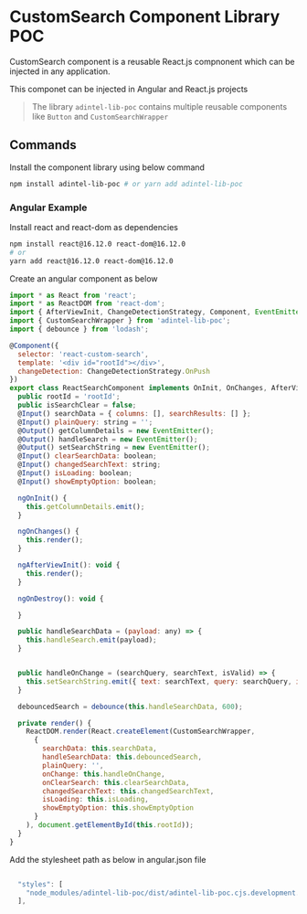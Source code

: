 # CustomSearch Component Library POC

CustomSearch component is a reusable React.js compnonent which can be injected in any application.

This componet can be injected in Angular and React.js projects

> The library `adintel-lib-poc` contains multiple reusable components like `Button` and `CustomSearchWrapper`


## Commands

Install the component library using below command

```bash
npm install adintel-lib-poc # or yarn add adintel-lib-poc
```


<!-- ### Storybook

Run inside another terminal:

```bash
yarn storybook
```

This loads the stories from `./stories`.

> NOTE: Stories should reference the components as if using the library, similar to the example playground. This means importing from the root project directory. This has been aliased in the tsconfig and the storybook webpack config as a helper. -->

### Angular Example

Install react and react-dom as dependencies

```bash
npm install react@16.12.0 react-dom@16.12.0
# or 
yarn add react@16.12.0 react-dom@16.12.0
```

Create an angular component as below

```js
import * as React from 'react';
import * as ReactDOM from 'react-dom';
import { AfterViewInit, ChangeDetectionStrategy, Component, EventEmitter, Input, OnChanges, OnDestroy, OnInit, Output } from '@angular/core';
import { CustomSearchWrapper } from 'adintel-lib-poc';
import { debounce } from 'lodash';

@Component({
  selector: 'react-custom-search',
  template: '<div id="rootId"></div>',
  changeDetection: ChangeDetectionStrategy.OnPush
})
export class ReactSearchComponent implements OnInit, OnChanges, AfterViewInit, OnDestroy {
  public rootId = 'rootId';
  public isSearchClear = false;
  @Input() searchData = { columns: [], searchResults: [] };
  @Input() plainQuery: string = '';
  @Output() getColumnDetails = new EventEmitter();
  @Output() handleSearch = new EventEmitter();
  @Output() setSearchString = new EventEmitter();
  @Input() clearSearchData: boolean;
  @Input() changedSearchText: string;
  @Input() isLoading: boolean;
  @Input() showEmptyOption: boolean;

  ngOnInit() {
    this.getColumnDetails.emit();
  }

  ngOnChanges() {
    this.render();
  }

  ngAfterViewInit(): void {
    this.render();
  }

  ngOnDestroy(): void {

  }

  public handleSearchData = (payload: any) => {
    this.handleSearch.emit(payload);
  }


  public handleOnChange = (searchQuery, searchText, isValid) => {
    this.setSearchString.emit({ text: searchText, query: searchQuery, isValid: isValid })
  }

  debouncedSearch = debounce(this.handleSearchData, 600);

  private render() {
    ReactDOM.render(React.createElement(CustomSearchWrapper,
      {
        searchData: this.searchData,
        handleSearchData: this.debouncedSearch,
        plainQuery: '',
        onChange: this.handleOnChange,
        onClearSearch: this.clearSearchData,
        changedSearchText: this.changedSearchText,
        isLoading: this.isLoading,
        showEmptyOption: this.showEmptyOption
      }
    ), document.getElementById(this.rootId));
  }
}


```

Add the stylesheet path as below in angular.json file
```js

  "styles": [
    "node_modules/adintel-lib-poc/dist/adintel-lib-poc.cjs.development.css"
  ],

```


<!-- The default example imports and live reloads whatever is in `/dist`, so if you are seeing an out of date component, make sure TSDX is running in watch mode like we recommend above. **No symlinking required**, we use [Parcel's aliasing](https://parceljs.org/module_resolution.html#aliases).

To do a one-off build, use `npm run build` or `yarn build`.

To run tests, use `npm test` or `yarn test`.

## Configuration

Code quality is set up for you with `prettier`, `husky`, and `lint-staged`. Adjust the respective fields in `package.json` accordingly.

### Jest

Jest tests are set up to run with `npm test` or `yarn test`.

### Bundle analysis

Calculates the real cost of your library using [size-limit](https://github.com/ai/size-limit) with `npm run size` and visulize it with `npm run analyze`.

#### Setup Files

This is the folder structure we set up for you:

```txt
/example
  index.html
  index.tsx       # test your component here in a demo app
  package.json
  tsconfig.json
/src
  index.tsx       # EDIT THIS
/test
  blah.test.tsx   # EDIT THIS
/stories
  Thing.stories.tsx # EDIT THIS
/.storybook
  main.js
  preview.js
.gitignore
package.json
README.md         # EDIT THIS
tsconfig.json
```

#### React Testing Library

We do not set up `react-testing-library` for you yet, we welcome contributions and documentation on this.

### Rollup

TSDX uses [Rollup](https://rollupjs.org) as a bundler and generates multiple rollup configs for various module formats and build settings. See [Optimizations](#optimizations) for details.

### TypeScript

`tsconfig.json` is set up to interpret `dom` and `esnext` types, as well as `react` for `jsx`. Adjust according to your needs.

## Continuous Integration

### GitHub Actions

Two actions are added by default:

- `main` which installs deps w/ cache, lints, tests, and builds on all pushes against a Node and OS matrix
- `size` which comments cost comparison of your library on every pull request using [size-limit](https://github.com/ai/size-limit)

## Optimizations

Please see the main `tsdx` [optimizations docs](https://github.com/palmerhq/tsdx#optimizations). In particular, know that you can take advantage of development-only optimizations:

```js
// ./types/index.d.ts
declare var __DEV__: boolean;

// inside your code...
if (__DEV__) {
  console.log('foo');
}
```

You can also choose to install and use [invariant](https://github.com/palmerhq/tsdx#invariant) and [warning](https://github.com/palmerhq/tsdx#warning) functions.

## Module Formats

CJS, ESModules, and UMD module formats are supported.

The appropriate paths are configured in `package.json` and `dist/index.js` accordingly. Please report if any issues are found.

## Deploying the Example Playground

The Playground is just a simple [Parcel](https://parceljs.org) app, you can deploy it anywhere you would normally deploy that. Here are some guidelines for **manually** deploying with the Netlify CLI (`npm i -g netlify-cli`):

```bash
cd example # if not already in the example folder
npm run build # builds to dist
netlify deploy # deploy the dist folder
```

Alternatively, if you already have a git repo connected, you can set up continuous deployment with Netlify:

```bash
netlify init
# build command: yarn build && cd example && yarn && yarn build
# directory to deploy: example/dist
# pick yes for netlify.toml
```

## Named Exports

Per Palmer Group guidelines, [always use named exports.](https://github.com/palmerhq/typescript#exports) Code split inside your React app instead of your React library.

## Including Styles

There are many ways to ship styles, including with CSS-in-JS. TSDX has no opinion on this, configure how you like.

For vanilla CSS, you can include it at the root directory and add it to the `files` section in your `package.json`, so that it can be imported separately by your users and run through their bundler's loader.

## Publishing to NPM

We recommend using [np](https://github.com/sindresorhus/np).

## Usage with Lerna

When creating a new package with TSDX within a project set up with Lerna, you might encounter a `Cannot resolve dependency` error when trying to run the `example` project. To fix that you will need to make changes to the `package.json` file _inside the `example` directory_.

The problem is that due to the nature of how dependencies are installed in Lerna projects, the aliases in the example project's `package.json` might not point to the right place, as those dependencies might have been installed in the root of your Lerna project.

Change the `alias` to point to where those packages are actually installed. This depends on the directory structure of your Lerna project, so the actual path might be different from the diff below.

```diff
   "alias": {
-    "react": "../node_modules/react",
-    "react-dom": "../node_modules/react-dom"
+    "react": "../../../node_modules/react",
+    "react-dom": "../../../node_modules/react-dom"
   },
```

An alternative to fixing this problem would be to remove aliases altogether and define the dependencies referenced as aliases as dev dependencies instead. [However, that might cause other problems.](https://github.com/palmerhq/tsdx/issues/64) -->
